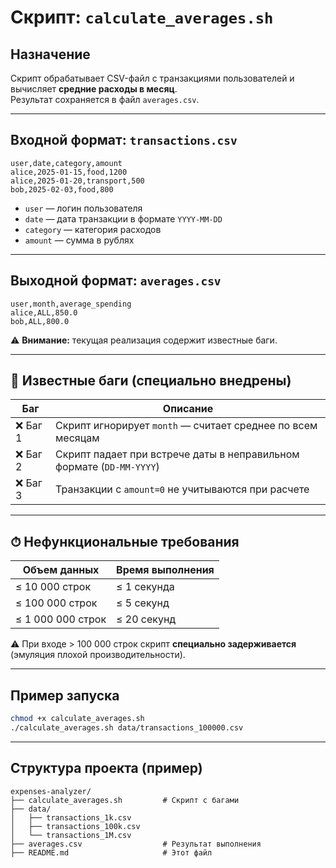 # Скрипт: `calculate_averages.sh`

## Назначение

Скрипт обрабатывает CSV-файл с транзакциями пользователей и вычисляет **средние расходы в месяц**.  
Результат сохраняется в файл `averages.csv`.

---

## Входной формат: `transactions.csv`

```csv
user,date,category,amount
alice,2025-01-15,food,1200
alice,2025-01-20,transport,500
bob,2025-02-03,food,800
````

* `user` — логин пользователя
* `date` — дата транзакции в формате `YYYY-MM-DD`
* `category` — категория расходов
* `amount` — сумма в рублях

---

## Выходной формат: `averages.csv`

```csv
user,month,average_spending
alice,ALL,850.0
bob,ALL,800.0
```

⚠️ **Внимание:** текущая реализация содержит известные баги.

---

## 🐞 Известные баги (специально внедрены)

| Баг     | Описание                                                             |
| ------- | -------------------------------------------------------------------- |
| ❌ Баг 1 | Скрипт игнорирует `month` — считает среднее по всем месяцам          |
| ❌ Баг 2 | Скрипт падает при встрече даты в неправильном формате (`DD-MM-YYYY`) |
| ❌ Баг 3 | Транзакции с `amount=0` не учитываются при расчете                   |

---

## ⏱ Нефункциональные требования

| Объем данных      | Время выполнения |
| ----------------- | ---------------- |
| ≤ 10 000 строк    | ≤ 1 секунда      |
| ≤ 100 000 строк   | ≤ 5 секунд       |
| ≤ 1 000 000 строк | ≤ 20 секунд      |

⚠️ При входе > 100 000 строк скрипт **специально задерживается** (эмуляция плохой производительности).

---

## Пример запуска

```bash
chmod +x calculate_averages.sh
./calculate_averages.sh data/transactions_100000.csv
```

---

## Структура проекта (пример)

```
expenses-analyzer/
├── calculate_averages.sh         # Скрипт с багами
├── data/
│   ├── transactions_1k.csv
│   ├── transactions_100k.csv
│   └── transactions_1M.csv
├── averages.csv                  # Результат выполнения
├── README.md                     # Этот файл
```
